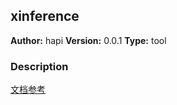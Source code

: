## xinference

**Author:** hapi
**Version:** 0.0.1
**Type:** tool

### Description
[文档参考](https://platform.openai.com/docs/api-reference/images/create)



